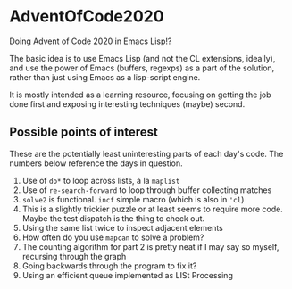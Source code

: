 # AdventOfCode2020
Doing Advent of Code 2020 in Emacs Lisp!?

The basic idea is to use Emacs Lisp (and not the CL extensions,
ideally), and use the power of Emacs (buffers, regexps) as a part of
the solution, rather than just using Emacs as a lisp-script engine.

It is mostly intended as a learning resource, focusing on getting the
job done first and exposing interesting techniques (maybe) second.

## Possible points of interest

These are the potentially least uninteresting parts of each day's
code.  The numbers below reference the days in question.

01. Use of `do*` to loop across lists, à la `maplist`
02. Use of `re-search-forward` to loop through buffer collecting matches
03. `solve2` is functional.  `incf` simple macro (which is also in `'cl`)
04. This is a slightly trickier puzzle or at least seems to require more code.  Maybe the test dispatch is the thing to check out.
05. Using the same list twice to inspect adjacent elements
06. How often do you use `mapcan` to solve a problem?
07. The counting algorithm for part 2 is pretty neat if I may say so myself, recursing through the graph
08. Going backwards through the program to fix it?
09. Using an efficient queue implemented as LISt Processing
